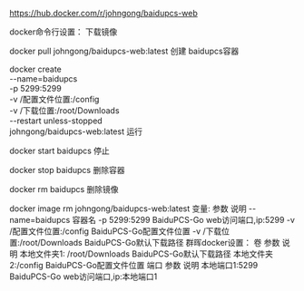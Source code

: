 https://hub.docker.com/r/johngong/baidupcs-web

docker命令行设置：
下载镜像

docker pull   johngong/baidupcs-web:latest
创建 baidupcs容器

 docker create  \
    --name=baidupcs  \
    -p 5299:5299  \
    -v /配置文件位置:/config  \
    -v /下载位置:/root/Downloads  \
    --restart unless-stopped  \
    johngong/baidupcs-web:latest
运行

docker start baidupcs
停止

docker stop baidupcs
删除容器

docker rm  baidupcs
删除镜像

docker image rm johngong/baidupcs-web:latest
变量:
参数	说明
--name=baidupcs	容器名
-p 5299:5299	BaiduPCS-Go web访问端口,ip:5299
-v /配置文件位置:/config	BaiduPCS-Go配置文件位置
-v /下载位置:/root/Downloads	BaiduPCS-Go默认下载路径
群晖docker设置：
卷
参数	说明
本地文件夹1: /root/Downloads	BaiduPCS-Go默认下载路径
本地文件夹2:/config	BaiduPCS-Go配置文件位置
端口
参数	说明
本地端口1:5299	BaiduPCS-Go web访问端口,ip:本地端口1